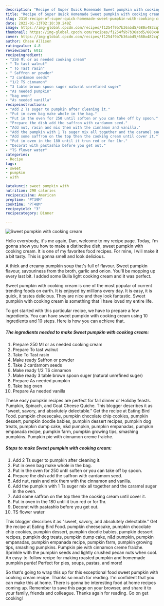 ```yaml
---
description: "Recipe of Super Quick Homemade Sweet pumpkin with cooking cream"
title: "Recipe of Super Quick Homemade Sweet pumpkin with cooking cream"
slug: 2310-recipe-of-super-quick-homemade-sweet-pumpkin-with-cooking-cream
date: 2022-01-13T02:10:30.248Z
image: https://img-global.cpcdn.com/recipes/f1254f9b7b36abd5/680x482cq70/sweet-pumpkin-with-cooking-cream-recipe-main-photo.jpg
thumbnail: https://img-global.cpcdn.com/recipes/f1254f9b7b36abd5/680x482cq70/sweet-pumpkin-with-cooking-cream-recipe-main-photo.jpg
cover: https://img-global.cpcdn.com/recipes/f1254f9b7b36abd5/680x482cq70/sweet-pumpkin-with-cooking-cream-recipe-main-photo.jpg
author: Chase Allison
ratingvalue: 4.8
reviewcount: 6012
recipeingredient:
- "250 Ml or as needed cooking cream"
- " To tast walnut"
- " To Tast rasin"
- " Saffron or powder"
- "2 cardamom seeds"
- "1/2 TS cinnamon"
- "3 table brown spoon suger natural unrefined suger"
- "As needed pumpkin"
- "bag oven"
- "As needed vanilla"
recipeinstructions:
- "Add 2 Ts suger to pumpkin after cleaning it."
- "Put in oven bag make whole in the bag."
- "Put in the oven for 250 until soften or you can take off by spoon."
- "Prepare the dish add the saffron with cardamom seed."
- "Add nut, rasin and mix them with the cinnamon and vanilla."
- "Add the pumpkin with 1 Ts suger mix all together and the caramel suger in the oven."
- "Add some saffron on the top then the cooking cream until cover it."
- "Put in oven in the 180 until it trun red or for 1hr."
- "Decorat with pastashio before you get out."
- "TS flower water"
categories:
- Recipe
tags:
- sweet
- pumpkin
- with

katakunci: sweet pumpkin with 
nutrition: 290 calories
recipecuisine: American
preptime: "PT39M"
cooktime: "PT48M"
recipeyield: "3"
recipecategory: Dinner

---
```



![Sweet pumpkin with cooking cream](https://img-global.cpcdn.com/recipes/f1254f9b7b36abd5/680x482cq70/sweet-pumpkin-with-cooking-cream-recipe-main-photo.jpg)

Hello everybody, it's me again, Dan, welcome to my recipe page. Today, I'm gonna show you how to make a distinctive dish, sweet pumpkin with cooking cream. It is one of my favorites food recipes. For mine, I will make it a bit tasty. This is gonna smell and look delicious.

A thick and creamy pumpkin soup that&#39;s full of flavour. Sweet pumpkin flavour, savouriness from the broth, garlic and onion. You&#39;ll be mopping up every last bit. I added some Bulla light cooking cream and it was perfect.

Sweet pumpkin with cooking cream is one of the most popular of current trending foods on earth. It is enjoyed by millions every day. It is easy, it is quick, it tastes delicious. They are nice and they look fantastic. Sweet pumpkin with cooking cream is something that I have loved my entire life.


To get started with this particular recipe, we have to prepare a few ingredients. You can have sweet pumpkin with cooking cream using 10 ingredients and 10 steps. Here is how you can achieve that.

<!--inarticleads1-->

##### The ingredients needed to make Sweet pumpkin with cooking cream:

1. Prepare 250 Ml or as needed cooking cream
1. Prepare  To tast walnut
1. Take  To Tast rasin
1. Make ready  Saffron or powder
1. Take 2 cardamom seeds
1. Make ready 1/2 TS cinnamon
1. Make ready 3 table brown spoon suger (natural unrefined suger)
1. Prepare As needed pumpkin
1. Take bag oven
1. Prepare As needed vanilla


These easy pumpkin recipes are perfect for fall dinner or Holiday feasts. Pumpkin, Spinach, and Goat Cheese Quiche. This blogger describes it as "sweet, savory, and absolutely delectable." Get the recipe at Eating Bird Food. pumpkin cheesecake, pumpkin chocolate chip cookies, pumpkin dessert, pumpkin doodle babies, pumpkin dessert recipes, pumpkin dog treats, pumpkin dump cake, n&amp;d pumpkin, pumpkin empanadas, pumpkin empanada recipe, pumpkin farm, pumpkin growing tips, smashing pumpkins. Pumpkin pie with cinnamon creme fraiche. 

<!--inarticleads2-->

##### Steps to make Sweet pumpkin with cooking cream:

1. Add 2 Ts suger to pumpkin after cleaning it.
1. Put in oven bag make whole in the bag.
1. Put in the oven for 250 until soften or you can take off by spoon.
1. Prepare the dish add the saffron with cardamom seed.
1. Add nut, rasin and mix them with the cinnamon and vanilla.
1. Add the pumpkin with 1 Ts suger mix all together and the caramel suger in the oven.
1. Add some saffron on the top then the cooking cream until cover it.
1. Put in oven in the 180 until it trun red or for 1hr.
1. Decorat with pastashio before you get out.
1. TS flower water


This blogger describes it as "sweet, savory, and absolutely delectable." Get the recipe at Eating Bird Food. pumpkin cheesecake, pumpkin chocolate chip cookies, pumpkin dessert, pumpkin doodle babies, pumpkin dessert recipes, pumpkin dog treats, pumpkin dump cake, n&amp;d pumpkin, pumpkin empanadas, pumpkin empanada recipe, pumpkin farm, pumpkin growing tips, smashing pumpkins. Pumpkin pie with cinnamon creme fraiche. Sprinkle with the pumpkin seeds and lightly crushed pecan nuts when cool. An easy-to-follow recipe for making roasted pumpkin and homemade pumpkin purée! Perfect for pies, soups, pastas, and more! 

So that's going to wrap this up for this exceptional food sweet pumpkin with cooking cream recipe. Thanks so much for reading. I'm confident that you can make this at home. There is gonna be interesting food at home recipes coming up. Remember to save this page on your browser, and share it to your family, friends and colleague. Thanks again for reading. Go on get cooking!
